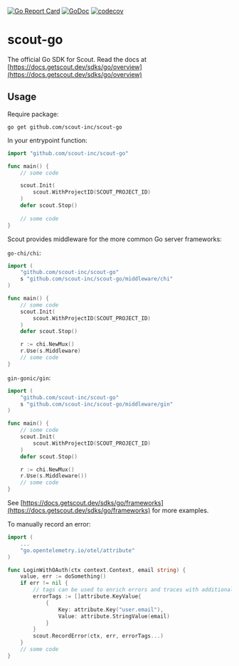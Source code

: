 [![Go Report Card](https://goreportcard.com/badge/github.com/scout-inc/scout-go)](https://goreportcard.com/report/github.com/scout-inc/scout-go)
[![GoDoc](https://godoc.org/github.com/scout-inc/scout-go?status.svg)](https://godoc.org/github.com/scout-inc/scout-go)
[![codecov](https://codecov.io/gh/scout-inc/scout-go/branch/main/graph/badge.svg)](https://codecov.io/gh/scout-inc/scout-go)

# scout-go

The official Go SDK for Scout. Read the docs at [https://docs.getscout.dev/sdks/go/overview](https://docs.getscout.dev/sdks/go/overview)

## Usage

Require package:
```
go get github.com/scout-inc/scout-go
```

In your entrypoint function:

```go
import "github.com/scout-inc/scout-go"

func main() {
	// some code

	scout.Init(
		scout.WithProjectID(SCOUT_PROJECT_ID)
	)
	defer scout.Stop()
	
	// some code
}
```

Scout provides middleware for the more common Go server frameworks:

`go-chi/chi`:
```go
import (
	"github.com/scout-inc/scout-go"
	s "github.com/scout-inc/scout-go/middleware/chi"
)

func main() {
	// some code
	scout.Init(
		scout.WithProjectID(SCOUT_PROJECT_ID)
	)
	defer scout.Stop()

	r := chi.NewMux()
	r.Use(s.Middleware)
	// some code
}
```

`gin-gonic/gin`:
```go
import (
	"github.com/scout-inc/scout-go"
	s "github.com/scout-inc/scout-go/middleware/gin"
)

func main() {
	// some code
	scout.Init(
		scout.WithProjectID(SCOUT_PROJECT_ID)
	)
	defer scout.Stop()

	r := chi.NewMux()
	r.Use(s.Middleware())
	// some code
}
```

See [https://docs.getscout.dev/sdks/go/frameworks](https://docs.getscout.dev/sdks/go/frameworks) for more examples.

To manually record an error:
```go
import (
	...
	"go.opentelemetry.io/otel/attribute"
)

func LoginWithOAuth(ctx context.Context, email string) {
	value, err := doSomething()
	if err != nil {
		// tags can be used to enrich errors and traces with additional information
		errorTags := []attribute.KeyValue{
			{
				Key: attribute.Key("user.email"),
				Value: attribute.StringValue(email)
			}
		}
		scout.RecordError(ctx, err, errorTags...)
	}
	// some code
}
```